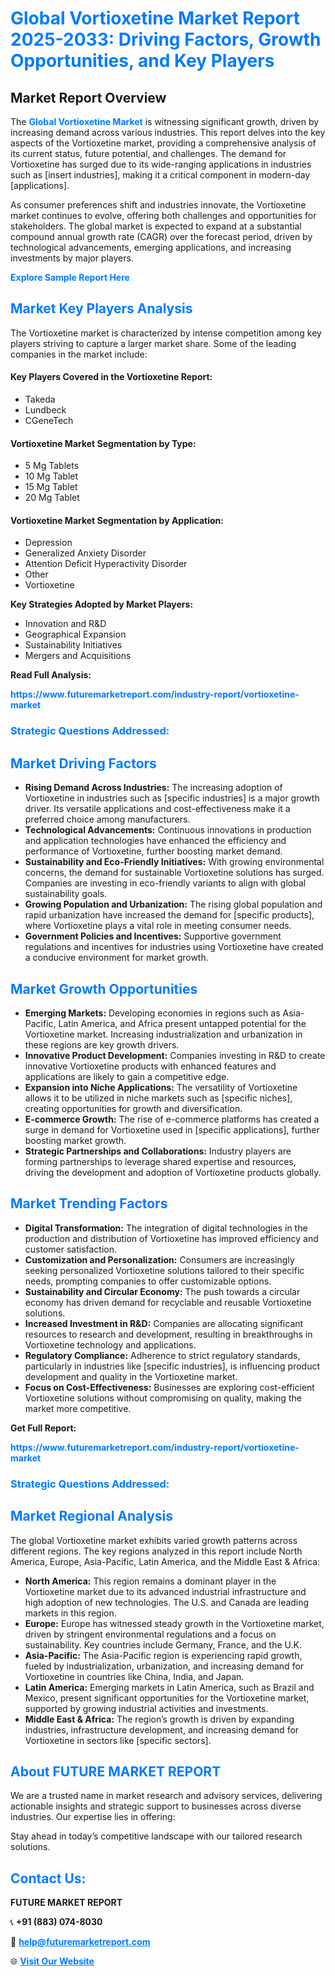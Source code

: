 <h1 style="color: #007BFF;">Global Vortioxetine Market Report 2025-2033: Driving Factors, Growth Opportunities, and Key Players</h1>

<section id="overview">
<h2>Market Report Overview</h2>
<p>The <a href="https://www.futuremarketreport.com/industry-report/vortioxetine-market" style="color: #007BFF; text-decoration: none;"><strong>Global Vortioxetine Market</strong></a> is witnessing significant growth, driven by increasing demand across various industries. This report delves into the key aspects of the Vortioxetine market, providing a comprehensive analysis of its current status, future potential, and challenges. The demand for Vortioxetine has surged due to its wide-ranging applications in industries such as [insert industries], making it a critical component in modern-day [applications].</p>
<p>As consumer preferences shift and industries innovate, the Vortioxetine market continues to evolve, offering both challenges and opportunities for stakeholders. The global market is expected to expand at a substantial compound annual growth rate (CAGR) over the forecast period, driven by technological advancements, emerging applications, and increasing investments by major players.</p>
</section>

<section id="overview">
<p><a href="https://www.futuremarketreport.com/request-sample/reportId=125450" style="color: #007BFF; text-decoration: none;"><strong>Explore Sample Report Here</strong></a></p>
</section>

<section id="key-players">
<h2 style="color: #007BFF;">Market Key Players Analysis</h2>
<p>The Vortioxetine market is characterized by intense competition among key players striving to capture a larger market share. Some of the leading companies in the market include:</p>
<h4>Key Players Covered in the Vortioxetine Report:</h4>
<ul><li>Takeda</li><li>Lundbeck</li><li>CGeneTech</li></ul>
<h4>Vortioxetine Market Segmentation by Type:</h4>
<ul><li>5 Mg Tablets</li><li>10 Mg Tablet</li><li>15 Mg Tablet</li><li>20 Mg Tablet</li></ul>

<h4>Vortioxetine Market Segmentation by Application:</h4>
<ul><li>Depression</li><li>Generalized Anxiety Disorder</li><li>Attention Deficit Hyperactivity Disorder</li><li>Other</li><li>Vortioxetine</li></ul>
<p><strong>Key Strategies Adopted by Market Players:</strong></p>
<ul>
<li>Innovation and R&D</li>
<li>Geographical Expansion</li>
<li>Sustainability Initiatives</li>
<li>Mergers and Acquisitions</li>
</ul>
</section>

<section>
<p><strong>Read Full Analysis: </strong></p><a href="https://www.futuremarketreport.com/industry-report/vortioxetine-market" style="color: #007BFF; text-decoration: none;"><strong>https://www.futuremarketreport.com/industry-report/vortioxetine-market</strong></a>
<h3 style="color: #007BFF;">Strategic Questions Addressed:</h3>
</section>

<section id="driving-factors">
<h2 style="color: #007BFF;">Market Driving Factors</h2>
<ul>
<li><strong>Rising Demand Across Industries:</strong> The increasing adoption of Vortioxetine in industries such as [specific industries] is a major growth driver. Its versatile applications and cost-effectiveness make it a preferred choice among manufacturers.</li>
<li><strong>Technological Advancements:</strong> Continuous innovations in production and application technologies have enhanced the efficiency and performance of Vortioxetine, further boosting market demand.</li>
<li><strong>Sustainability and Eco-Friendly Initiatives:</strong> With growing environmental concerns, the demand for sustainable Vortioxetine solutions has surged. Companies are investing in eco-friendly variants to align with global sustainability goals.</li>
<li><strong>Growing Population and Urbanization:</strong> The rising global population and rapid urbanization have increased the demand for [specific products], where Vortioxetine plays a vital role in meeting consumer needs.</li>
<li><strong>Government Policies and Incentives:</strong> Supportive government regulations and incentives for industries using Vortioxetine have created a conducive environment for market growth.</li>
</ul>
</section>

<section id="growth-opportunities">
<h2 style="color: #007BFF;">Market Growth Opportunities</h2>
<ul>
<li><strong>Emerging Markets:</strong> Developing economies in regions such as Asia-Pacific, Latin America, and Africa present untapped potential for the Vortioxetine market. Increasing industrialization and urbanization in these regions are key growth drivers.</li>
<li><strong>Innovative Product Development:</strong> Companies investing in R&D to create innovative Vortioxetine products with enhanced features and applications are likely to gain a competitive edge.</li>
<li><strong>Expansion into Niche Applications:</strong> The versatility of Vortioxetine allows it to be utilized in niche markets such as [specific niches], creating opportunities for growth and diversification.</li>
<li><strong>E-commerce Growth:</strong> The rise of e-commerce platforms has created a surge in demand for Vortioxetine used in [specific applications], further boosting market growth.</li>
<li><strong>Strategic Partnerships and Collaborations:</strong> Industry players are forming partnerships to leverage shared expertise and resources, driving the development and adoption of Vortioxetine products globally.</li>
</ul>
</section>

<section id="trending-factors">
<h2 style="color: #007BFF;">Market Trending Factors</h2>
<ul>
<li><strong>Digital Transformation:</strong> The integration of digital technologies in the production and distribution of Vortioxetine has improved efficiency and customer satisfaction.</li>
<li><strong>Customization and Personalization:</strong> Consumers are increasingly seeking personalized Vortioxetine solutions tailored to their specific needs, prompting companies to offer customizable options.</li>
<li><strong>Sustainability and Circular Economy:</strong> The push towards a circular economy has driven demand for recyclable and reusable Vortioxetine solutions.</li>
<li><strong>Increased Investment in R&D:</strong> Companies are allocating significant resources to research and development, resulting in breakthroughs in Vortioxetine technology and applications.</li>
<li><strong>Regulatory Compliance:</strong> Adherence to strict regulatory standards, particularly in industries like [specific industries], is influencing product development and quality in the Vortioxetine market.</li>
<li><strong>Focus on Cost-Effectiveness:</strong> Businesses are exploring cost-efficient Vortioxetine solutions without compromising on quality, making the market more competitive.</li>
</ul>
</section>

<section>
<p><strong>Get Full Report: </strong></p><a href="https://www.futuremarketreport.com/industry-report/vortioxetine-market" style="color: #007BFF; text-decoration: none;"><strong>https://www.futuremarketreport.com/industry-report/vortioxetine-market</strong></a>
<h3 style="color: #007BFF;">Strategic Questions Addressed:</h3>
</section>


<section id="regional-analysis">
<h2 style="color: #007BFF;">Market Regional Analysis</h2>
<p>The global Vortioxetine market exhibits varied growth patterns across different regions. The key regions analyzed in this report include North America, Europe, Asia-Pacific, Latin America, and the Middle East & Africa:</p>
<ul>
<li><strong>North America:</strong> This region remains a dominant player in the Vortioxetine market due to its advanced industrial infrastructure and high adoption of new technologies. The U.S. and Canada are leading markets in this region.</li>
<li><strong>Europe:</strong> Europe has witnessed steady growth in the Vortioxetine market, driven by stringent environmental regulations and a focus on sustainability. Key countries include Germany, France, and the U.K.</li>
<li><strong>Asia-Pacific:</strong> The Asia-Pacific region is experiencing rapid growth, fueled by industrialization, urbanization, and increasing demand for Vortioxetine in countries like China, India, and Japan.</li>
<li><strong>Latin America:</strong> Emerging markets in Latin America, such as Brazil and Mexico, present significant opportunities for the Vortioxetine market, supported by growing industrial activities and investments.</li>
<li><strong>Middle East & Africa:</strong> The region’s growth is driven by expanding industries, infrastructure development, and increasing demand for Vortioxetine in sectors like [specific sectors].</li>
</ul>
</section>

<footer>
<h2 style="color: #007BFF;">About FUTURE MARKET REPORT</h2>
<p>We are a trusted name in market research and advisory services, delivering actionable insights and strategic support to businesses across diverse industries. Our expertise lies in offering:</p>

<p>Stay ahead in today’s competitive landscape with our tailored research solutions.</p>

<h2 style="color: #007BFF;">Contact Us:</h2>
<p><strong>FUTURE MARKET REPORT</strong></p>
<p>📞 <strong>+91 (883) 074-8030</strong></p>
<p>📧 <strong><a href="mailto:help@futuremarketreport.com" style="color: #007BFF;">help@futuremarketreport.com</a></strong></p>
<p>🌐 <strong><a href="https://www.futuremarketreport.com/" style="color: #007BFF;">Visit Our Website</a></strong></p>
</footer>